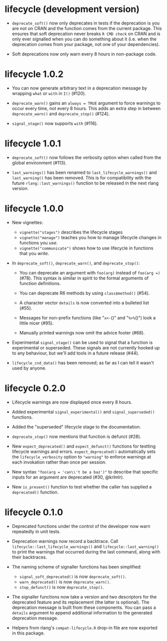 # lifecycle (development version)

* `deprecate_soft()` now only deprecates in tests if the deprecation is 
  you are not on CRAN and the function comes from the current package.
  This ensures that soft deprecation never breaks `R CMD check` on CRAN
  and is only ever signalled when you can do something about it (i.e.
  when the deprecation comes from your package, not one of your 
  dependencies).

* Soft deprecations now only warn every 8 hours in non-package code.

# lifecycle 1.0.2

* You can now generate arbitrary text in a deprecation message by
  wrapping `what` or `with` in `I()` (#120).

* `deprecate_warn()` gains an `always = TRUE` argument to force
  warnings to occur every time, not every 8 hours. This adds an extra
  step in between `deprecate_warn()` and `deprecate_stop()` (#124).

* `signal_stage()` now supports `with` (#116).


# lifecycle 1.0.1

* `deprecate_soft()` now follows the verbosity option when called from
  the global environment (#113).

* `last_warnings()` has been renamed to `last_lifecycle_warnings()`
  and `last_warning()` has been removed. This is for compatibility
  with the future `rlang::last_warnings()` function to be released in
  the next rlang version.


# lifecycle 1.0.0

* New vignettes:
  * `vignette("stages")` describes the lifecycle stages
  * `vignette("manage")` teaches you how to manage lifecycle changes in
     functions you _use_.
  * `vignette("communicate")` shows how to use lifecycle in functions that
     you _write_.

* In `deprecate_soft()`, `deprecate_warn()`, and `deprecate_stop()`:

  * You can deprecate an argument with `foo(arg)` instead of `foo(arg =)` (#78).
    This syntax is similar in spirit to the formal arguments  of function
    definitions.

  * You can deprecate R6 methods by using `class$method()` (#54).

  * A character vector `details` is now converted into a bulleted list (#55).

  * Messages for non-prefix functions (like "`x<-`()" and "`%>%`()")
    look a little nicer (#95).

  * Manually printed warnings now omit the advice footer (#68).

* Experimental `signal_stage()` can be used to signal that a function is
  experimental or superseded. These signals are not currently hooked up to any
  behaviour, but we'll add tools in a future release (#44).

* `lifecycle_cnd_data()` has been removed; as far as I can tell it wasn't
  used by anyone.


# lifecycle 0.2.0

* Lifecycle warnings are now displayed once every 8 hours.

* Added experimental `signal_experimental()` and `signal_superseded()`
  functions.

* Added the "superseded" lifecycle stage to the documentation.

* `deprecate_stop()` now mentions that function is defunct (#28).

* New `expect_deprecated()` and `expect_defunct()` functions for
  testting lifecycle warnings and errors. `expect_deprecated()`
  automatically sets the `lifecycle_verbosity` option to `"warning"`
  to enforce warnings at each invokation rather than once per session.

* New syntax `"foo(arg = 'can\\'t be a baz')"` to describe that specific inputs
  for an argument are deprecated (#30, @krlmlr).

* New `is_present()` function to test whether the caller has supplied a
  `deprecated()` function.


# lifecycle 0.1.0

* Deprecated functions under the control of the developer now warn
  repeatedly in unit tests.

* Deprecation warnings now record a backtrace. Call
  `lifecycle::last_lifecycle_warnings()` and `lifecycle::last_warning()` to
  print the warnings that occurred during the last command, along with
  their backtraces.

* The naming scheme of signaller functions has been simplified:

  - `signal_soft_deprecated()` is now `deprecate_soft()`.
  - `warn_deprecated()` is now `deprecate_warn()`.
  - `stop_defunct()` is now `deprecate_stop()`.

* The signaller functions now take a version and two descriptors for
  the deprecated feature and its replacement (the latter is
  optional). The deprecation message is built from these
  components. You can pass a `details` argument to append additional
  information to the generated deprecation message.

* Helpers from rlang's `compat-lifecycle.R` drop-in file are now
  exported in this package.

